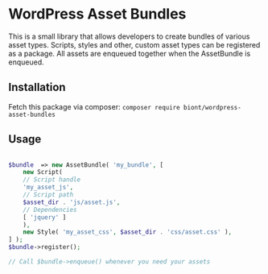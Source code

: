 # WordPress Asset Bundles
This is a small library that allows developers to create bundles of various asset types.
Scripts, styles and other, custom asset types can be registered as a package. All assets are enqueued together when the AssetBundle is enqueued.

## Installation
Fetch this package via composer:
```composer require biont/wordpress-asset-bundles```

## Usage
```php

$bundle  => new AssetBundle( 'my_bundle', [
    new Script(
    // Script handle
    'my_asset_js',
    // Script path
    $asset_dir . 'js/asset.js',
    // Dependencies
    [ 'jquery' ]
    ),
	new Style( 'my_asset_css', $asset_dir . 'css/asset.css' ),
] );
$bundle->register();

// Call $bundle->enqueue() whenever you need your assets


```
